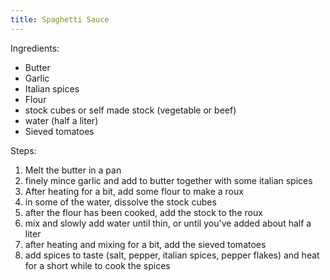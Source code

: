 ```yaml
---
title: Spaghetti Sauce
---
```


Ingredients:
- Butter
- Garlic
- Italian spices
- Flour
- stock cubes or self made stock (vegetable or beef)
- water (half a liter)
- Sieved tomatoes

Steps:
1. Melt the butter in a pan
2. finely mince garlic and add to butter together with some italian spices
3. After heating for a bit, add some flour to make a roux
4. in some of the water, dissolve the stock cubes
5. after the flour has been cooked, add the stock to the roux
6. mix and slowly add water until thin, or until you've added about half a liter
7. after heating and mixing for a bit, add the sieved tomatoes
8. add spices to taste (salt, pepper, italian spices, pepper flakes) and heat for a short while to cook the spices

